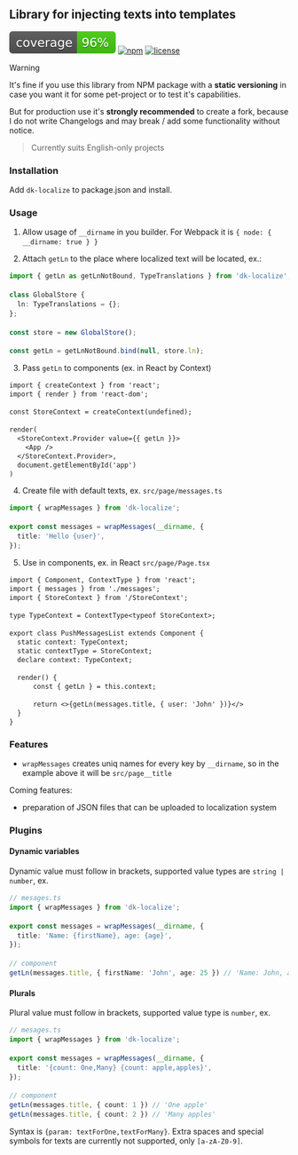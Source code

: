 ## Library for injecting texts into templates

![coverage](https://github.com/dkazakov8/dk-framework/blob/master/packages/localize/cover.svg)
[![npm](https://img.shields.io/npm/v/dk-localize)](https://www.npmjs.com/package/dk-localize)
[![license](https://img.shields.io/npm/l/dk-localize)](https://github.com/dkazakov8/dk-framework/blob/master/packages/localize/LICENSE)

> [!WARNING]  
> It's fine if you use this library from NPM package with a **static versioning** in case you
> want it for some pet-project or to test it's capabilities.
>
> But for production use it's **strongly recommended** to create a fork, because I do not write
> Changelogs and may break / add some functionality without notice.

> Currently suits English-only projects

### Installation

Add `dk-localize` to package.json and install.

### Usage

1. Allow usage of `__dirname` in you builder. For Webpack it is `{ node: { __dirname: true } }`

2. Attach `getLn` to the place where localized text will be located, ex.:

```typescript
import { getLn as getLnNotBound, TypeTranslations } from 'dk-localize';

class GlobalStore {
  ln: TypeTranslations = {};
};

const store = new GlobalStore();

const getLn = getLnNotBound.bind(null, store.ln);
```

3. Pass `getLn` to components (ex. in React by Context)

```tsx
import { createContext } from 'react';
import { render } from 'react-dom';

const StoreContext = createContext(undefined);

render(
  <StoreContext.Provider value={{ getLn }}>
    <App />
  </StoreContext.Provider>,
  document.getElementById('app')
)
```

4. Create file with default texts, ex. `src/page/messages.ts`

```typescript
import { wrapMessages } from 'dk-localize';

export const messages = wrapMessages(__dirname, {
  title: 'Hello {user}',
});
```

5. Use in components, ex. in React `src/page/Page.tsx`

```tsx
import { Component, ContextType } from 'react';
import { messages } from './messages';
import { StoreContext } from '/StoreContext';

type TypeContext = ContextType<typeof StoreContext>;

export class PushMessagesList extends Component {
  static context: TypeContext;
  static contextType = StoreContext;
  declare context: TypeContext;
  
  render() {
      const { getLn } = this.context;
      
      return <>{getLn(messages.title, { user: 'John' })}</>
  }
}
```

### Features

- `wrapMessages` creates uniq names for every key by `__dirname`, so in the example above
it will be `src/page__title`

Coming features:
- preparation of JSON files that can be uploaded to localization system

### Plugins

#### Dynamic variables

Dynamic value must follow in brackets, supported value types are `string | number`, ex. 
```typescript
// mesages.ts
import { wrapMessages } from 'dk-localize';

export const messages = wrapMessages(__dirname, {
  title: 'Name: {firstName}, age: {age}',
});

// component
getLn(messages.title, { firstName: 'John', age: 25 }) // 'Name: John, age: 25'
```

#### Plurals

Plural value must follow in brackets, supported value type is `number`, ex. 
```typescript
// mesages.ts
import { wrapMessages } from 'dk-localize';

export const messages = wrapMessages(__dirname, {
  title: '{count: One,Many} {count: apple,apples}',
});

// component
getLn(messages.title, { count: 1 }) // 'One apple'
getLn(messages.title, { count: 2 }) // 'Many apples'
```

Syntax is `{param: textForOne,textForMany}`. Extra spaces and special symbols for texts are
currently not supported, only `[a-zA-Z0-9]`.
